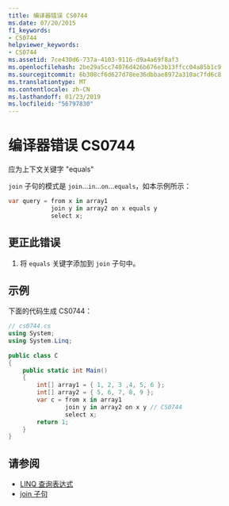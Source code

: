 ```yaml
---
title: 编译器错误 CS0744
ms.date: 07/20/2015
f1_keywords:
- CS0744
helpviewer_keywords:
- CS0744
ms.assetid: 7ce430d6-737a-4103-9116-d9a4a69f8af3
ms.openlocfilehash: 2be29a5cc74076d426b676e3b13ffcc04a85b1c9
ms.sourcegitcommit: 6b308cf6d627d78ee36dbbae8972a310ac7fd6c8
ms.translationtype: MT
ms.contentlocale: zh-CN
ms.lasthandoff: 01/23/2019
ms.locfileid: "56797830"
---
```

# <a name="compiler-error-cs0744"></a>编译器错误 CS0744
应为上下文关键字 "equals"  
  
 `join` 子句的模式是 `join`...`in`...`on`...`equals`，如本示例所示：  
  
```csharp  
var query = from x in array1  
            join y in array2 on x equals y  
            select x;  
```  
  
## <a name="to-correct-this-error"></a>更正此错误  
  
1.  将 `equals` 关键字添加到 `join` 子句中。  
  
## <a name="example"></a>示例  
 下面的代码生成 CS0744：  
  
```csharp  
// cs0744.cs  
using System;  
using System.Linq;  
  
public class C  
{  
    public static int Main()  
    {  
        int[] array1 = { 1, 2, 3 ,4, 5, 6 };  
        int[] array2 = { 5, 6, 7, 8, 9 };  
        var c = from x in array1  
                join y in array2 on x y // CS0744  
                select x;  
        return 1;  
    }  
}  
```  
  
## <a name="see-also"></a>请参阅

- [LINQ 查询表达式](../../csharp/programming-guide/linq-query-expressions/index.md)
- [join 子句](../../csharp/language-reference/keywords/join-clause.md)

